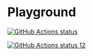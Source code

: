 # Playground

<p align="left">
  <a href="https://github.com/gaziz12/ActionsPlayground"><img alt="GitHub Actions status" src="https://github.com/gaziz12/ActionsPlayground/.github/workflows/Docker%20Image%20CI/badge.svg"></a>
</p>


<p align="left">
  <a href="https://github.com/gaziz12/ActionsPlayground"><img alt="GitHub Actions status 12" src="https://github.com/gaziz12/ActionsPlayground/.github/workflows/Build%Akris%Console/badge.svg"></a>
</p>
